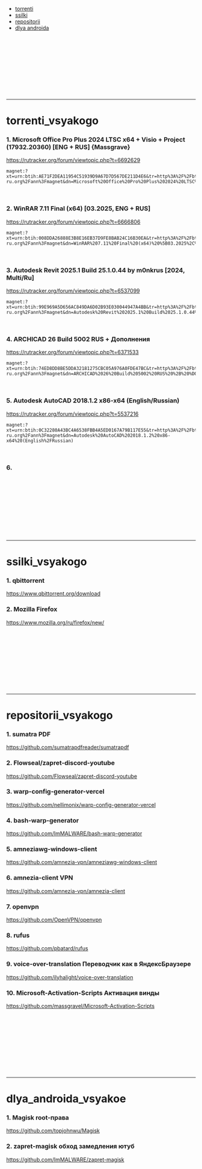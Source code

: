 

- [torrenti](#torrenti_vsyakogo) <br/>
- [ssilki](#ssilki_vsyakogo) <br/>
- [repositorii](#repositorii_vsyakogo) <br/>
- [dlya androida](#dlya_androida_vsyakoe)


 <br/> <br/> <br/> <br/> <br/> <br/> <br/> <br/> <br/>
***

# torrenti_vsyakogo

### 1. Microsoft Office Pro Plus 2024 LTSC x64 + Visio + Project (17932.20360) [ENG + RUS] {Massgrave}
https://rutracker.org/forum/viewtopic.php?t=6692629
```
magnet:?xt=urn:btih:AE71F2DEA11954C51939D9A67D7D567DE211D4E6&tr=http%3A%2F%2Fbt3.t-ru.org%2Fann%3Fmagnet&dn=Microsoft%20Office%20Pro%20Plus%202024%20LTSC%20x64%20%2B%20Visio%20%2B%20Project%20(17932.20360)%20%5BENG%20%2B%20RUS%5D%20%7BMassgrave%7D
```
 <br/>


### 2. WinRAR 7.11 Final (x64) [03.2025, ENG + RUS]
https://rutracker.org/forum/viewtopic.php?t=6666806
```
magnet:?xt=urn:btih:008DDA26888E3B8E16EB37D9FE8BAB24C16B30EA&tr=http%3A%2F%2Fbt4.t-ru.org%2Fann%3Fmagnet&dn=WinRAR%207.11%20Final%20(x64)%20%5B03.2025%2C%20ENG%20%2B%20RUS%5D
```
<br/>


### 3. Autodesk Revit 2025.1 Build 25.1.0.44 by m0nkrus [2024, Multi/Ru]
https://rutracker.org/forum/viewtopic.php?t=6537099
```
magnet:?xt=urn:btih:99E969A5D656AC849DA6D02B93E030044947A4BB&tr=http%3A%2F%2Fbt2.t-ru.org%2Fann%3Fmagnet&dn=Autodesk%20Revit%202025.1%20Build%2025.1.0.44%20by%20m0nkrus%20%5B2024%2C%20Multi%2FRu%5D
```
<br/>



### 4. ARCHICAD 26 Build 5002 RUS + Дополнения
https://rutracker.org/forum/viewtopic.php?t=6371533
```
magnet:?xt=urn:btih:74ED8DD8BE5DDA32181275CBC05A976A0FDE47BC&tr=http%3A%2F%2Fbt3.t-ru.org%2Fann%3Fmagnet&dn=ARCHICAD%2026%20Build%205002%20RUS%20%2B%20%D0%94%D0%BE%D0%BF%D0%BE%D0%BB%D0%BD%D0%B5%D0%BD%D0%B8%D1%8F
```
<br/>


### 5. Autodesk AutoCAD 2018.1.2 x86-x64 (English/Russian)
https://rutracker.org/forum/viewtopic.php?t=5537216
```
magnet:?xt=urn:btih:0C32280A43BC4A6538FBB4A5ED0167A79B117E55&tr=http%3A%2F%2Fbt3.t-ru.org%2Fann%3Fmagnet&dn=Autodesk%20AutoCAD%202018.1.2%20x86-x64%20(English%2FRussian)
```
<br/>


### 6. 








 <br/> <br/> <br/> <br/> <br/> <br/> <br/> <br/> <br/>
***
# ssilki_vsyakogo
### 1. qbittorrent
https://www.qbittorrent.org/download

### 2. Mozilla Firefox
https://www.mozilla.org/ru/firefox/new/



 <br/> <br/> <br/> <br/> <br/> <br/> <br/> <br/> <br/>
***
# repositorii_vsyakogo
### 1. sumatra PDF
https://github.com/sumatrapdfreader/sumatrapdf

### 2. Flowseal/zapret-discord-youtube
https://github.com/Flowseal/zapret-discord-youtube

### 3. warp-config-generator-vercel
https://github.com/nellimonix/warp-config-generator-vercel

### 4. bash-warp-generator
https://github.com/ImMALWARE/bash-warp-generator

### 5. amneziawg-windows-client
https://github.com/amnezia-vpn/amneziawg-windows-client

### 6. amnezia-client VPN
https://github.com/amnezia-vpn/amnezia-client

### 7. openvpn
https://github.com/OpenVPN/openvpn

### 8. rufus
https://github.com/pbatard/rufus

### 9. voice-over-translation Переводчик как в ЯндексБраузере
https://github.com/ilyhalight/voice-over-translation

### 10. Microsoft-Activation-Scripts Активация винды
https://github.com/massgravel/Microsoft-Activation-Scripts



 <br/> <br/> <br/> <br/> <br/> <br/> <br/> <br/> <br/>
***
# dlya_androida_vsyakoe
### 1. Magisk root-права
https://github.com/topjohnwu/Magisk

### 2. zapret-magisk обход замедления ютуб
https://github.com/ImMALWARE/zapret-magisk


 <br/> <br/> <br/> <br/> <br/> <br/> <br/> <br/> <br/>
